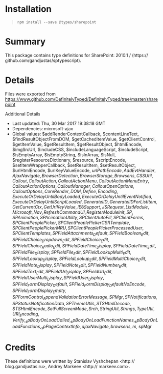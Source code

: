# Installation
> `npm install --save @types/sharepoint`

# Summary
This package contains type definitions for SharePoint: 2010.1 / (https:// github.com/gandjustas/sptypescript).

# Details
Files were exported from https://www.github.com/DefinitelyTyped/DefinitelyTyped/tree/master/sharepoint

Additional Details
 * Last updated: Thu, 30 Mar 2017 19:38:18 GMT
 * Dependencies: microsoft-ajax
 * Global values: $addRenderContextCallback, $contentLineText, $findResultObjectFromDOM, $getCachedItemValue, $getClientControl, $getItemValue, $getResultItem, $getResultObject, $htmlEncode, $imgSrcUrl, $includeCSS, $includeLanguageScript, $includeScript, $isEmptyArray, $isEmptyString, $isInArray, $isNull, $registerResourceDictionary, $resource, $scriptEncode, $setItemWrapperCallback, $setResultItem, $setResultObject, $urlHtmlEncode, $urlKeyValueEncode, $urlPathEncode, AddEvtHandler, AjaxNavigate, BrowserDetection, BrowserStorage, Browseris, CSSUtil, Callout, CalloutAction, CalloutActionMenu, CalloutActionMenuEntry, CalloutActionOptions, CalloutManager, CalloutOpenOptions, CalloutOptions, CoreRender, DOM, Define, Encoding, ExecuteOrDelayUntilBodyLoaded, ExecuteOrDelayUntilEventNotified, ExecuteOrDelayUntilScriptLoaded, GenerateIID, GenerateIIDForListItem, GetCurrentCtx, GetUrlKeyValue, IE8Support, JSRequest, ListModule, Microsoft, Nav, RefreshCommandUI, RegisterModuleInit, SP, SPAnimation, SPAnimationUtility, SPClientAutoFill, SPClientForms, SPClientPeoplePicker, SPClientPeoplePickerCSRTemplate, SPClientPeoplePickerMRU, SPClientPeoplePickerProcessedUser, SPClientTemplates, SPFieldAttachments_Default, SPFieldBoolean_Edit, SPFieldChoice_Dropdown_Edit, SPFieldChoice_Edit, SPFieldChoice_Radio_Edit, SPFieldDateTime_Display, SPFieldDateTime_Edit, SPFieldFile_Display, SPFieldFile_Edit, SPFieldLookupMulti_Edit, SPFieldLookup_Display, SPFieldLookup_Edit, SPFieldMultiChoice_Edit, SPFieldNote_Display, SPFieldNote_Edit, SPFieldNumber_Edit, SPFieldText_Edit, SPFieldUrl_Display, SPFieldUrl_Edit, SPFieldUserMulti_Display, SPFieldUser_Display, SPField_FormDisplay_Default, SPField_FormDisplay_DefaultNoEncode, SPField_FormDisplay_Empty, SPFormControl_AppendValidationErrorMessage, SPMgr, SPNotifications, SPStatusNotificationData, SPThemeUtils, STSHtmlDecode, STSHtmlEncode, SetFullScreenMode, Srch, StringUtil, Strings, TypeUtil, URI_Encoding, Verify, _spBodyOnLoadCalled, _spBodyOnLoadFunctionNames, _spBodyOnLoadFunctions, _spPageContextInfo, ajaxNavigate, browseris, m$, spMgr

# Credits
These definitions were written by Stanislav Vyshchepan <http:// blog.gandjustas.ru>, Andrey Markeev <http:// markeev.com>.

